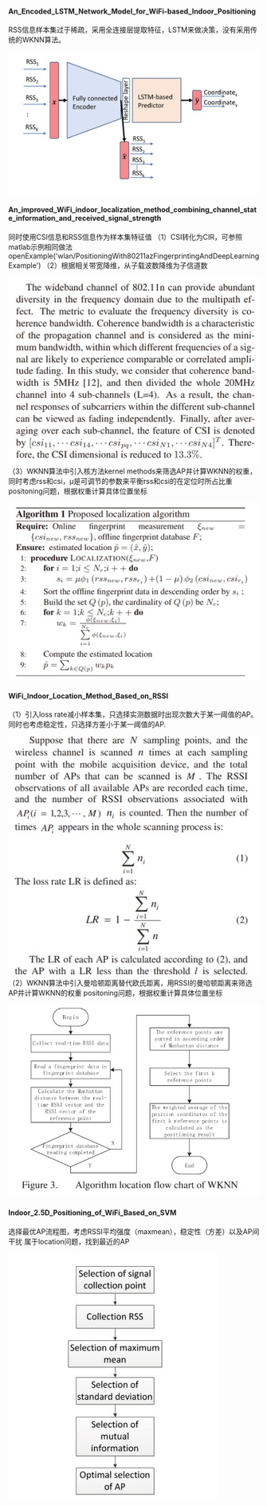 #### An_Encoded_LSTM_Network_Model_for_WiFi-based_Indoor_Positioning
RSS信息样本集过于稀疏，采用全连接层提取特征，LSTM来做决策，没有采用传统的WKNN算法。

![](https://raw.githubusercontent.com/zjc0000/story_images/main/小书匠/1678092838264.png)
#### **An_improved_WiFi_indoor_localization_method_combining_channel_state_information_and_received_signal_strength**
同时使用CSI信息和RSS信息作为样本集特征值
（1）CSI转化为CIR，可参照matlab示例相同做法openExample('wlan/PositioningWith80211azFingerprintingAndDeepLearningExample')
（2）根据相关带宽降维，从子载波数降维为子信道数

![](https://raw.githubusercontent.com/zjc0000/story_images/main/小书匠/1677571178828.png)
（3）WKNN算法中引入核方法kernel methods来筛选AP并计算WKNN的权重，同时考虑rss和csi，μ是可调节的参数来平衡rss和csi的在定位时所占比重
positoning问题，根据权重计算具体位置坐标

![](https://raw.githubusercontent.com/zjc0000/story_images/main/小书匠/1677828267742.png)

#### **WiFi_Indoor_Location_Method_Based_on_RSSI**
（1）引入loss rate减小样本集，只选择实测数据时出现次数大于某一阈值的AP。同时也考虑稳定性，只选择方差小于某一阈值的AP.

![](https://raw.githubusercontent.com/zjc0000/story_images/main/小书匠/1677571775123.png)
（2）WKNN算法中引入曼哈顿距离替代欧氏距离，用RSSI的曼哈顿距离来筛选AP并计算WKNN的权重
positoning问题，根据权重计算具体位置坐标

![](https://raw.githubusercontent.com/zjc0000/story_images/main/小书匠/1677571456705.png)

#### **Indoor_2.5D_Positioning_of_WiFi_Based_on_SVM**
选择最优AP流程图，考虑RSSI平均强度（maxmean），稳定性（方差）以及AP间干扰
 属于location问题，找到最近的AP

![](https://raw.githubusercontent.com/zjc0000/story_images/main/小书匠/1677571941989.png)